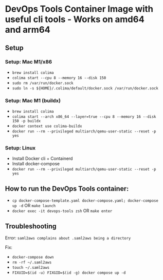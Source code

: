 # DevOps Tools Container Image with useful cli tools - Works on amd64 and arm64

## Setup

### Setup: Mac M1/x86
- `brew install colima`
- `colima start --cpu 8 --memory 16 --disk 150`
- `sudo rm /var/run/docker.sock`
- `sudo ln -s ${HOME}/.colima/default/docker.sock /var/run/docker.sock`

### Setup: Mac M1 (buildx)
- `brew install colima`
- `colima start --arch x86_64 --layer=true --cpu 8 --memory 16 --disk 150 -p buildx`
- `docker context use colima-buildx`
- `docker run --rm --privileged multiarch/qemu-user-static --reset -p yes`

### Setup: Linux
- Install Docker cli + Containerd
- Install docker-compose
- `docker run --rm --privileged multiarch/qemu-user-static --reset -p yes`

## How to run the DevOps Tools container:
- `cp docker-compose-template.yaml docker-compose.yaml; docker-compose up -d` OR `make launch`
- `docker exec -it devops-tools zsh` OR `make enter`

## Troubleshooting
Error: `saml2aws complains about .saml2aws being a directory`

Fix:
- `docker-compose down`
- `rm -rf ~/.saml2aws`
- `touch ~/.saml2aws`
- `FIXUID=$(id -u) FIXGID=$(id -g) docker compose up -d`
